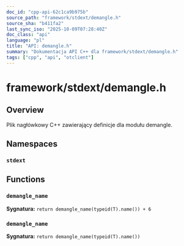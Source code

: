 ```yaml
---
doc_id: "cpp-api-62c1ca9b975b"
source_path: "framework/stdext/demangle.h"
source_sha: "b411fa2"
last_sync_iso: "2025-10-09T07:28:40Z"
doc_class: "api"
language: "pl"
title: "API: demangle.h"
summary: "Dokumentacja API C++ dla framework/stdext/demangle.h"
tags: ["cpp", "api", "otclient"]
---
```


# framework/stdext/demangle.h

## Overview

Plik nagłówkowy C++ zawierający definicje dla modułu demangle.

## Namespaces

### `stdext`

## Functions

### `demangle_name`

**Sygnatura:** `return demangle_name(typeid(T).name()) + 6`

### `demangle_name`

**Sygnatura:** `return demangle_name(typeid(T).name())`
